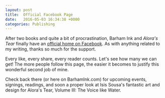 ```yaml
---
layout: post
title:  Official Facebook Page
date:   2016-05-03 16:34:38 +0000
categories: Publishing
---
```


After two books and quite a bit of procrastination, Barham Ink and <i>Alora's Tear</i>&nbsp;finally have an <a href="http://facebook.com/barhamink">official home on Facebook</a>. As with anything related to my writing, thanks so much for the support.

Every like, every share, every reader counts. Let's see how many we can get! The more people follow this page, the easier it becomes to justify this wonderful second job of mine.

Check back there (or here on BarhamInk.com) for upcoming events, signings, readings, and soon a proper look at Isis Sousa's fantastic art and design for Alora's Tear, Volume III: The Voice like Water.

